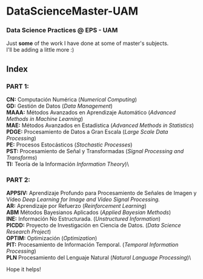 # DataScienceMaster-UAM
### Data Science Practices @ EPS - UAM


Just **some** of the work I have done at some of master's subjects.\
I'll be adding a little more :)


## Index


### **PART 1:**

**CN:** Computación Numérica (*Numerical Computing*)\
**GD:** Gestión de Datos  (*Data Management*)\
**MAAA:** Métodos Avanzados en Aprendizaje Automático  (*Advanced Methods in Machine Learning*)\
**MAE:** Métodos Avanzados en Estadística  (*Advanced Methods in Statistics*)\
**PDGE:** Procesamiento de Datos a Gran Escala  (*Large Scale Data Processing*)\
**PE:** Procesos Estocásticos  (*Stochastic Processes*)\
**PST:** Procesamiento de Señal y Transformadas  (*Signal Processing and Transforms*)\
**TI:** Teoría de la Información *Information Theory*)\

### **PART 2:**

**APPSIV:** Aprendizaje Profundo para Procesamiento de Señales de Imagen y Vídeo *Deep Learning for Image and Video Signal Processing.*\
**AR:** Aprendizaje por Refuerzo  (*Reinforcement Learning*)\
**ABM** Métodos Bayesianos Aplicados  (*Applied Bayesian Methods*)\
**INE:** Información No Estructurada. (*Unstructured Information*)\
**PICDD:** Proyecto de Investigación en Ciencia de Datos. (*Data Science Research Project*)\
**OPTIM:** Optimización (*Optimization*)\
**PIT:** Procesamiento de Información Temporal. (*Temporal Information Processing*)\
**PLN** Procesamiento del Lenguaje Natural (*Natural Language Processing*)\



Hope it helps!
